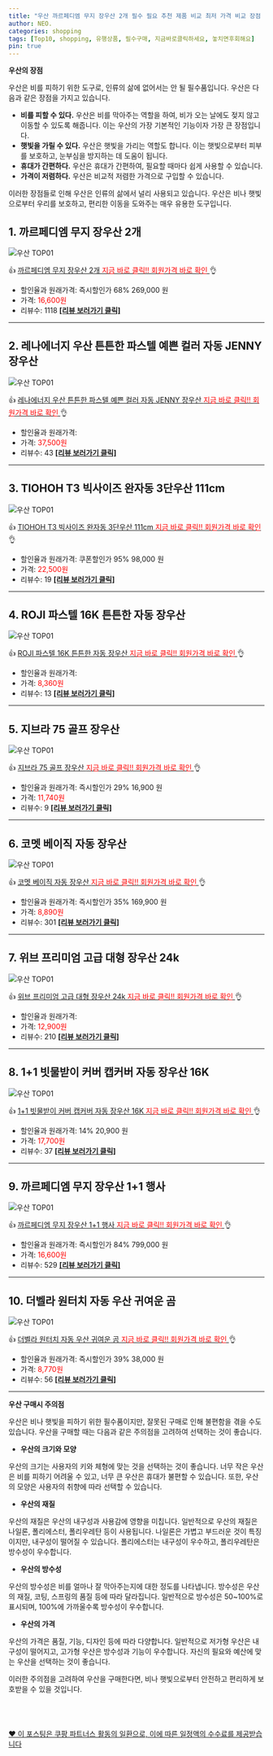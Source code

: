 ```yaml
---
title: "우산 까르페디엠 무지 장우산 2개 필수 필요 추천 제품 비교 최저 가격 비교 장점 구매 후기 구매평"
author: NEO.
categories: shopping
tags: [Top10, shopping, 유행상품, 필수구매, 지금바로클릭하세요, 놓치면후회해요]
pin: true
---
```

**우산의 장점**

우산은 비를 피하기 위한 도구로, 인류의 삶에 없어서는 안 될 필수품입니다. 우산은 다음과 같은 장점을 가지고 있습니다.

* **비를 피할 수 있다.** 우산은 비를 막아주는 역할을 하여, 비가 오는 날에도 젖지 않고 이동할 수 있도록 해줍니다. 이는 우산의 가장 기본적인 기능이자 가장 큰 장점입니다.
* **햇빛을 가릴 수 있다.** 우산은 햇빛을 가리는 역할도 합니다. 이는 햇빛으로부터 피부를 보호하고, 눈부심을 방지하는 데 도움이 됩니다.
* **휴대가 간편하다.** 우산은 휴대가 간편하여, 필요할 때마다 쉽게 사용할 수 있습니다.
* **가격이 저렴하다.** 우산은 비교적 저렴한 가격으로 구입할 수 있습니다.

이러한 장점들로 인해 우산은 인류의 삶에서 널리 사용되고 있습니다. 우산은 비나 햇빛으로부터 우리를 보호하고, 편리한 이동을 도와주는 매우 유용한 도구입니다.

   

## 1. 까르페디엠 무지 장우산 2개

![우산 TOP01](https://thumbnail8.coupangcdn.com/thumbnails/remote/490x490ex/image/vendor_inventory/f8fc/4e9381b73d257b35ff649dd57e0321403a1d1e9dbf7368759b32fd451736.jpg)


👍 [까르페디엠 무지 장우산 2개 <font color=red> 지금 바로 클릭!! 회원가격 바로 확인 </font> ](https://link.coupang.com/re/AFFSDP?lptag=AF3617701&subid=GithubCoopas&pageKey=6100105267&traceid=V0-153&itemId=11425705187&vendorItemId=78528518337) 👌 


- 할인율과 원래가격: 즉시할인가 68%  269,000   원
- 가격: <span style='color:red'>16,600원</span>
- 리뷰수: 1118  [**[리뷰 보러가기 클릭]**](https://link.coupang.com/re/AFFSDP?lptag=AF3617701&subid=GithubCoopas&pageKey=6100105267&traceid=V0-153&itemId=11425705187&vendorItemId=78528518337)

---


   

## 2. 레나에너지 우산 튼튼한 파스텔 예쁜 컬러 자동 JENNY 장우산

![우산 TOP01](https://thumbnail8.coupangcdn.com/thumbnails/remote/490x490ex/image/vendor_inventory/13c8/8deac2b7a7caf88490f1aa42bd630587adf251494f165a2e1523ed5bafe6.jpg)


👍 [레나에너지 우산 튼튼한 파스텔 예쁜 컬러 자동 JENNY 장우산 <font color=red> 지금 바로 클릭!! 회원가격 바로 확인 </font> ](https://link.coupang.com/re/AFFSDP?lptag=AF3617701&subid=GithubCoopas&pageKey=7461298392&traceid=V0-153&itemId=19448213125&vendorItemId=87793381732) 👌 


- 할인율과 원래가격: 
- 가격: <span style='color:red'>37,500원</span>
- 리뷰수: 43  [**[리뷰 보러가기 클릭]**](https://link.coupang.com/re/AFFSDP?lptag=AF3617701&subid=GithubCoopas&pageKey=7461298392&traceid=V0-153&itemId=19448213125&vendorItemId=87793381732)

---


   

## 3. TIOHOH T3 빅사이즈 완자동 3단우산 111cm

![우산 TOP01](https://thumbnail10.coupangcdn.com/thumbnails/remote/490x490ex/image/retail/images/2020/04/13/13/5/2717c369-5b06-407a-a020-e7aeffbb08f1.jpg)


👍 [TIOHOH T3 빅사이즈 완자동 3단우산 111cm <font color=red> 지금 바로 클릭!! 회원가격 바로 확인 </font> ](https://link.coupang.com/re/AFFSDP?lptag=AF3617701&subid=GithubCoopas&pageKey=1459491072&traceid=V0-153&itemId=2511340748&vendorItemId=70504384267) 👌 


- 할인율과 원래가격: 쿠폰할인가 95%  98,000   원
- 가격: <span style='color:red'>22,500원</span>
- 리뷰수: 19  [**[리뷰 보러가기 클릭]**](https://link.coupang.com/re/AFFSDP?lptag=AF3617701&subid=GithubCoopas&pageKey=1459491072&traceid=V0-153&itemId=2511340748&vendorItemId=70504384267)

---


   

## 4. ROJI 파스텔 16K 튼튼한 자동 장우산

![우산 TOP01](https://thumbnail9.coupangcdn.com/thumbnails/remote/490x490ex/image/retail/images/747940448672-30aead73-7ca2-42f5-a8f5-a1c02c2921af.jpg)


👍 [ROJI 파스텔 16K 튼튼한 자동 장우산 <font color=red> 지금 바로 클릭!! 회원가격 바로 확인 </font> ](https://link.coupang.com/re/AFFSDP?lptag=AF3617701&subid=GithubCoopas&pageKey=6568185625&traceid=V0-153&itemId=14733408365&vendorItemId=81973965183) 👌 


- 할인율과 원래가격: 
- 가격: <span style='color:red'>8,360원</span>
- 리뷰수: 13  [**[리뷰 보러가기 클릭]**](https://link.coupang.com/re/AFFSDP?lptag=AF3617701&subid=GithubCoopas&pageKey=6568185625&traceid=V0-153&itemId=14733408365&vendorItemId=81973965183)

---


   

## 5. 지브라 75 골프 장우산

![우산 TOP01](https://thumbnail7.coupangcdn.com/thumbnails/remote/490x490ex/image/retail/images/2965875656742333-7226e9e6-b2a4-47c6-97a4-780c82641d2f.jpg)


👍 [지브라 75 골프 장우산 <font color=red> 지금 바로 클릭!! 회원가격 바로 확인 </font> ](https://link.coupang.com/re/AFFSDP?lptag=AF3617701&subid=GithubCoopas&pageKey=1890351069&traceid=V0-153&itemId=3211973019&vendorItemId=71199300491) 👌 


- 할인율과 원래가격: 즉시할인가 29%  16,900   원
- 가격: <span style='color:red'>11,740원</span>
- 리뷰수: 9  [**[리뷰 보러가기 클릭]**](https://link.coupang.com/re/AFFSDP?lptag=AF3617701&subid=GithubCoopas&pageKey=1890351069&traceid=V0-153&itemId=3211973019&vendorItemId=71199300491)

---


   

## 6. 코멧 베이직 자동 장우산

![우산 TOP01](https://thumbnail9.coupangcdn.com/thumbnails/remote/490x490ex/image/retail/images/7190674055859102-34a78d86-16f2-4117-a561-702d444cd978.jpg)


👍 [코멧 베이직 자동 장우산 <font color=red> 지금 바로 클릭!! 회원가격 바로 확인 </font> ](https://link.coupang.com/re/AFFSDP?lptag=AF3617701&subid=GithubCoopas&pageKey=6304672048&traceid=V0-153&itemId=13055147860&vendorItemId=80317852677) 👌 


- 할인율과 원래가격: 즉시할인가 35%  169,900   원
- 가격: <span style='color:red'>8,890원</span>
- 리뷰수: 301  [**[리뷰 보러가기 클릭]**](https://link.coupang.com/re/AFFSDP?lptag=AF3617701&subid=GithubCoopas&pageKey=6304672048&traceid=V0-153&itemId=13055147860&vendorItemId=80317852677)

---


   

## 7. 위브 프리미엄 고급 대형 장우산 24k

![우산 TOP01](https://thumbnail6.coupangcdn.com/thumbnails/remote/490x490ex/image/retail/images/2329949763878263-c2da23e5-2b25-45ac-924f-1e489de7f16a.jpg)


👍 [위브 프리미엄 고급 대형 장우산 24k <font color=red> 지금 바로 클릭!! 회원가격 바로 확인 </font> ](https://link.coupang.com/re/AFFSDP?lptag=AF3617701&subid=GithubCoopas&pageKey=6572722541&traceid=V0-153&itemId=14759918487&vendorItemId=82000206085) 👌 


- 할인율과 원래가격: 
- 가격: <span style='color:red'>12,900원</span>
- 리뷰수: 210  [**[리뷰 보러가기 클릭]**](https://link.coupang.com/re/AFFSDP?lptag=AF3617701&subid=GithubCoopas&pageKey=6572722541&traceid=V0-153&itemId=14759918487&vendorItemId=82000206085)

---


   

## 8. 1+1 빗물받이 커버 캡커버 자동 장우산 16K

![우산 TOP01](https://thumbnail8.coupangcdn.com/thumbnails/remote/490x490ex/image/vendor_inventory/34c2/60419bde920d7aefa4b1bacf36eb823ea899cc463b3d3eadd6385b35ec4f.jpg)


👍 [1+1 빗물받이 커버 캡커버 자동 장우산 16K <font color=red> 지금 바로 클릭!! 회원가격 바로 확인 </font> ](https://link.coupang.com/re/AFFSDP?lptag=AF3617701&subid=GithubCoopas&pageKey=7328325744&traceid=V0-153&itemId=18809056123&vendorItemId=85939644403) 👌 


- 할인율과 원래가격: 14%  20,900   원
- 가격: <span style='color:red'>17,700원</span>
- 리뷰수: 37  [**[리뷰 보러가기 클릭]**](https://link.coupang.com/re/AFFSDP?lptag=AF3617701&subid=GithubCoopas&pageKey=7328325744&traceid=V0-153&itemId=18809056123&vendorItemId=85939644403)

---


   

## 9. 까르페디엠 무지 장우산 1+1 행사

![우산 TOP01](https://thumbnail8.coupangcdn.com/thumbnails/remote/490x490ex/image/vendor_inventory/9624/4f574b4ce6a2b20805f90bf67561728bf35df2155a3032759b654b5fa4df.jpg)


👍 [까르페디엠 무지 장우산 1+1 행사 <font color=red> 지금 바로 클릭!! 회원가격 바로 확인 </font> ](https://link.coupang.com/re/AFFSDP?lptag=AF3617701&subid=GithubCoopas&pageKey=6113097586&traceid=V0-153&itemId=11534480082&vendorItemId=79094394306) 👌 


- 할인율과 원래가격: 즉시할인가 84%  799,000   원
- 가격: <span style='color:red'>16,600원</span>
- 리뷰수: 529  [**[리뷰 보러가기 클릭]**](https://link.coupang.com/re/AFFSDP?lptag=AF3617701&subid=GithubCoopas&pageKey=6113097586&traceid=V0-153&itemId=11534480082&vendorItemId=79094394306)

---


   

## 10. 더벨라 원터치 자동 우산 귀여운 곰

![우산 TOP01](https://thumbnail9.coupangcdn.com/thumbnails/remote/490x490ex/image/vendor_inventory/779b/8ff161d03b01dec2dcaaf995fb76f1bd33226139b3ac7890f7e8733368f8.jpg)


👍 [더벨라 원터치 자동 우산 귀여운 곰 <font color=red> 지금 바로 클릭!! 회원가격 바로 확인 </font> ](https://link.coupang.com/re/AFFSDP?lptag=AF3617701&subid=GithubCoopas&pageKey=7724581263&traceid=V0-153&itemId=20740687904&vendorItemId=87811104466) 👌 


- 할인율과 원래가격: 즉시할인가 39%  38,000   원
- 가격: <span style='color:red'>8,770원</span>
- 리뷰수: 56  [**[리뷰 보러가기 클릭]**](https://link.coupang.com/re/AFFSDP?lptag=AF3617701&subid=GithubCoopas&pageKey=7724581263&traceid=V0-153&itemId=20740687904&vendorItemId=87811104466)

---
**우산 구매시 주의점**

우산은 비나 햇빛을 피하기 위한 필수품이지만, 잘못된 구매로 인해 불편함을 겪을 수도 있습니다. 우산을 구매할 때는 다음과 같은 주의점을 고려하여 선택하는 것이 좋습니다.

* **우산의 크기와 모양**

우산의 크기는 사용자의 키와 체형에 맞는 것을 선택하는 것이 좋습니다. 너무 작은 우산은 비를 피하기 어려울 수 있고, 너무 큰 우산은 휴대가 불편할 수 있습니다. 또한, 우산의 모양은 사용자의 취향에 따라 선택할 수 있습니다.

* **우산의 재질**

우산의 재질은 우산의 내구성과 사용감에 영향을 미칩니다. 일반적으로 우산의 재질은 나일론, 폴리에스터, 폴리우레탄 등이 사용됩니다. 나일론은 가볍고 부드러운 것이 특징이지만, 내구성이 떨어질 수 있습니다. 폴리에스터는 내구성이 우수하고, 폴리우레탄은 방수성이 우수합니다.

* **우산의 방수성**

우산의 방수성은 비를 얼마나 잘 막아주는지에 대한 정도를 나타냅니다. 방수성은 우산의 재질, 코팅, 스프링의 품질 등에 따라 달라집니다. 일반적으로 방수성은 50~100%로 표시되며, 100%에 가까울수록 방수성이 우수합니다.

* **우산의 가격**

우산의 가격은 품질, 기능, 디자인 등에 따라 다양합니다. 일반적으로 저가형 우산은 내구성이 떨어지고, 고가형 우산은 방수성과 기능이 우수합니다. 자신의 필요와 예산에 맞는 우산을 선택하는 것이 좋습니다.

이러한 주의점을 고려하여 우산을 구매한다면, 비나 햇빛으로부터 안전하고 편리하게 보호받을 수 있을 것입니다.<br><br><br><br><br> [ ❤  이 포스팅은 쿠팡 파트너스 활동의 일환으로, 이에 따른 일정액의 수수료를 제공받습니다](https://link.coupang.com/a/bcEFyh)